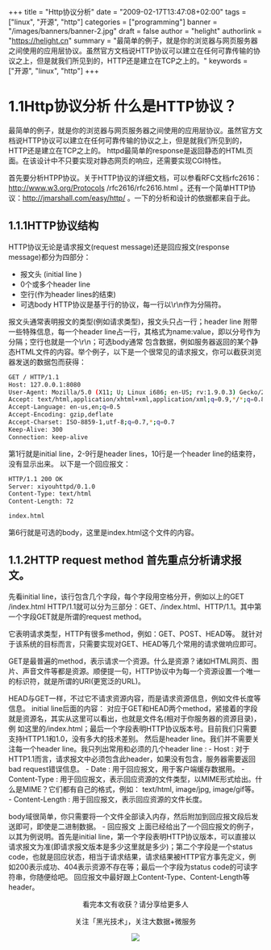 +++
title = "Http协议分析"
date = "2009-02-17T13:47:08+02:00"
tags = ["linux", "开源", "http"]
categories = ["programming"]
banner = "/images/banners/banner-2.jpg"
draft = false
author = "helight"
authorlink = "https://helight.cn"
summary = "最简单的例子，就是你的浏览器与网页服务器之间使用的应用层协议。虽然官方文档说HTTP协议可以建立在任何可靠传输的协议之上，但是就我们所见到的，HTTP还是建立在TCP之上的。"
keywords = ["开源", "linux", "http"]
+++

# 1.1Http协议分析 什么是HTTP协议？
最简单的例子，就是你的浏览器与网页服务器之间使用的应用层协议。虽然官方文档说HTTP协议可以建立在任何可靠传输的协议之上，但是就我们所见到的，HTTP还是建立在TCP之上的。 httpd最简单的response是返回静态的HTML页面。在该设计中不只要实现对静态网页的响应，还需要实现CGI特性。

首先要分析HTPP协议。关于HTTP协议的详细文档，可以参看RFC文档rfc2616：http://www.w3.org/Protocols /rfc2616/rfc2616.html 。还有一个简单HTTP协议：http://jmarshall.com/easy/http/ 。一下的分析和设计的依据都来自于此。

## 1.1.1HTTP协议结构
HTTP协议无论是请求报文(request message)还是回应报文(response message)都分为四部分：
* 报文头 (initial line )
* 0个或多个header line
* 空行(作为header lines的结束)
* 可选body HTTP协议是基于行的协议，每一行以\r\n作为分隔符。

报文头通常表明报文的类型(例如请求类型)，报文头只占一行；header line 附带一些特殊信息，每一个header line占一行，其格式为name:value，即以分号作为分隔；空行也就是一个\r\n；可选body通常 包含数据，例如服务器返回的某个静态HTML文件的内容。举个例子，以下是一个很常见的请求报文，你可以截获浏览器发送的数据包而获得：
``` sh
GET / HTTP/1.1
Host: 127.0.0.1:8080
User-Agent: Mozilla/5.0 (X11; U; Linux i686; en-US; rv:1.9.0.3) Gecko/2008092816 Icew easel/3.0.3 (Debian-3.0.3-3)
Accept: text/html,application/xhtml+xml,application/xml;q=0.9,*/*;q=0.8
Accept-Language: en-us,en;q=0.5
Accept-Encoding: gzip,deflate
Accept-Charset: ISO-8859-1,utf-8;q=0.7,*;q=0.7
Keep-Alive: 300
Connection: keep-alive
```
第1行就是initial line，2-9行是header lines，10行是一个header line的结束符，没有显示出来。 以下是一个回应报文：
``` sh
HTTP/1.1 200 OK
Server: xiyouhttpd/0.1.0
Content-Type: text/html
Content-Length: 72

index.html
```
第6行就是可选的body，这里是index.html这个文件的内容。

## 1.1.2HTTP request method 首先重点分析请求报文。
先看initial line，该行包含几个字段，每个字段用空格分开，例如以上的GET /index.html HTTP/1.1就可以分为三部分：GET、/index.html、HTTP/1.1。其中第一个字段GET就是所谓的request method。

它表明请求类型，HTTP有很多method，例如：GET、POST、HEAD等。 就针对于该系统的目标而言，只需要实现对GET、HEAD等几个常用的请求做响应即可。

GET是最普遍的method，表示请求一个资源。什么是资源？诸如HTML网页、图片、声音文件等都是资源。顺便提一句，HTTP协议中为每一个资源设置一个唯一的标识符，就是所谓的URI(更宽泛的URL)。

HEAD与GET一样，不过它不请求资源内容，而是请求资源信息，例如文件长度等信息。 initial line后面的内容： 对应于GET和HEAD两个method，紧接着的字段就是资源名，其实从这里可以看出，也就是文件名(相对于你服务器的资源目录)，例 如这里的/index.html；最后一个字段表明HTTP协议版本号。目前我们只需要支持HTTP1.1和1.0，没有多大的技术差别。 然后是header line。我们并不需要关注每一个header line。我只列出常用和必须的几个header line : - Host : 对于HTTP1.1而言，请求报文中必须包含此header，如果没有包含，服务器需要返回bad request错误信息。 - Date : 用于回应报文，用于客户端缓存数据用。 - Content-Type : 用于回应报文，表示回应资源的文件类型，以MIME形式给出。什么是MIME？它们都有自己的格式，例如： text/html, image/jpg, image/gif等。 - Content-Length : 用于回应报文，表示回应资源的文件长度。

body域很简单，你只需要将一个文件全部读入内存，然后附加到回应报文段后发送即可，即使是二进制数据。 - 回应报文 上面已经给出了一个回应报文的例子，以其为例说明。首先是initial line，第一个字段表明HTTP协议版本，可以直接以请求报文为准(即请求报文版本是多少这里就是多少)；第二个字段是一个status code，也就是回应状态，相当于请求结果，请求结果被HTTP官方事先定义，例如200表示成功、404表示资源不存在等；最后一个字段为status code的可读字符串，你随便给吧。 回应报文中最好跟上Content-Type、Content-Length等header。


<center>
看完本文有收获？请分享给更多人<br>

关注「黑光技术」，关注大数据+微服务<br>

![](/images/qrcode_helight_tech.jpg)
</center>
